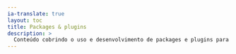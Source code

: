 ```yaml
---
ia-translate: true
layout: toc
title: Packages & plugins
description: >
  Conteúdo cobrindo o uso e desenvolvimento de packages e plugins para apps Flutter.
---
```

